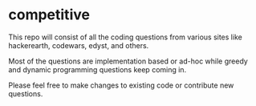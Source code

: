 # competitive

This repo will consist of all the coding questions from various sites like hackerearth, codewars, edyst, and others.

Most of the questions are implementation based or ad-hoc while greedy and dynamic programming questions keep coming in.

Please feel free to make changes to existing code or contribute new questions.

